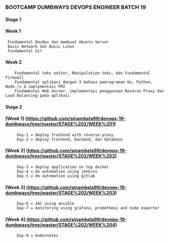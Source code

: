 ### BOOTCAMP DUMBWAYS DEVOPS ENGINEER BATCH 19
#### Stage 1
#### Week 1

     Fundamental DevOps dan membuat Ubuntu Server
     Basic Network dan Basic Linux
     Fundamental Git

#### Week 2

        Fundamental teks editor, Manipulation teks, dan Fundamental Firewall
        Fundamental aplikasi dengan 3 bahasa pemrograman Go, Python, Node.js & implementasi PM2
        Fundamental Web Server, implementasi penggunaan Reverse Proxy dan Load Balancing pada aplikasi

#### Stage 2
#### [Week 1] (https://github.com/sinambela99/devops-19-dumbways/tree/master/STAGE%202/WEEK%201)

         Day-1 = deploy frontend with reverse-proxy
         Day-2 = deploy frontend, backend, dan database

#### [Week 2] (https://github.com/sinambela99/devops-19-dumbways/tree/master/STAGE%202/WEEK%202)

         Day-3 = deploy application on top docker
         Day-4 = do automation using jenkins
         Day-5 = do automation using gitlab

#### [Week 3] (https://github.com/sinambela99/devops-19-dumbways/tree/master/STAGE%202/WEEK%203)

         Day-6 = IAC using ansible
         Day-7 = monitoring using grafana, prometheus and node exporter

#### [Week 4] (https://github.com/sinambela99/devops-19-dumbways/tree/master/STAGE%202/WEEK%204)

         Day-8 = kubernetes
